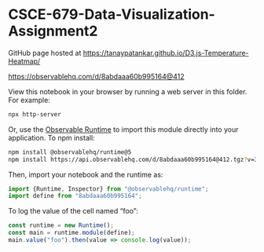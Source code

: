 # CSCE-679-Data-Visualization-Assignment2

GitHub page hosted at https://tanaypatankar.github.io/D3.js-Temperature-Heatmap/

https://observablehq.com/d/8abdaaa60b995164@412

View this notebook in your browser by running a web server in this folder. For
example:

~~~sh
npx http-server
~~~

Or, use the [Observable Runtime](https://github.com/observablehq/runtime) to
import this module directly into your application. To npm install:

~~~sh
npm install @observablehq/runtime@5
npm install https://api.observablehq.com/d/8abdaaa60b995164@412.tgz?v=3
~~~

Then, import your notebook and the runtime as:

~~~js
import {Runtime, Inspector} from "@observablehq/runtime";
import define from "8abdaaa60b995164";
~~~

To log the value of the cell named “foo”:

~~~js
const runtime = new Runtime();
const main = runtime.module(define);
main.value("foo").then(value => console.log(value));
~~~
